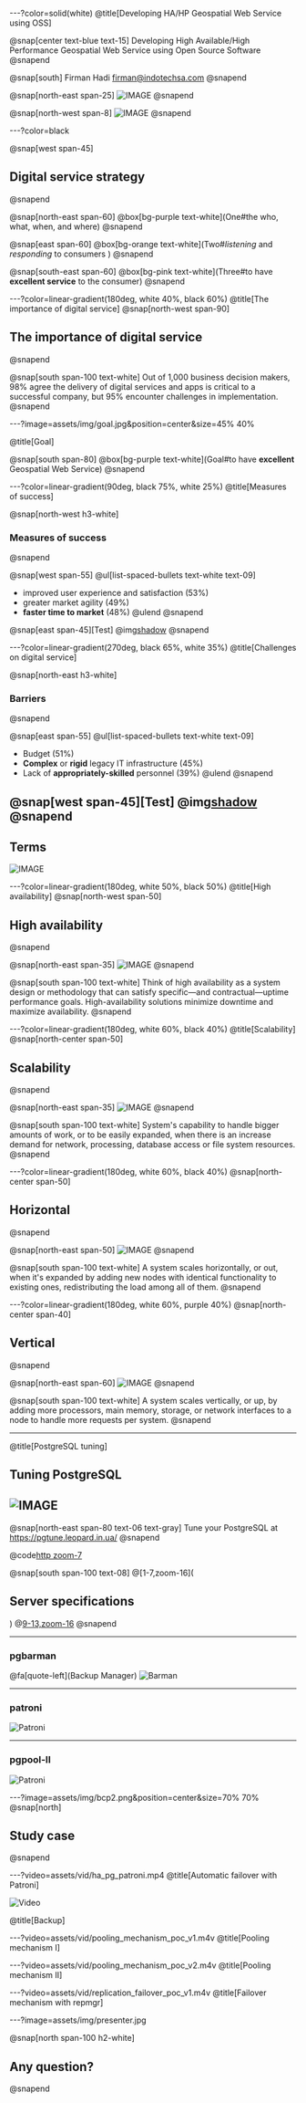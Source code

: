 ---?color=solid(white)
@title[Developing HA/HP Geospatial Web Service using OSS]

@snap[center text-blue text-15]
Developing High Available/High Performance Geospatial Web Service using Open Source Software
@snapend

@snap[south]
Firman Hadi
firman@indotechsa.com
@snapend

@snap[north-east span-25]
![IMAGE](assets/img/osgeo-id.png)
@snapend

@snap[north-west span-8]
![IMAGE](assets/img/logo-indotechsa.png)
@snapend

---?color=black

@snap[west span-45]
## Digital service strategy
@snapend

@snap[north-east span-60]
@box[bg-purple text-white](One#the who, what, when, and where)
@snapend

@snap[east span-60]
@box[bg-orange text-white](Two#*listening* and *responding* to consumers )
@snapend

@snap[south-east span-60]
@box[bg-pink text-white](Three#to have **excellent service** to the consumer)
@snapend



---?color=linear-gradient(180deg, white 40%, black 60%)
@title[The importance of digital service]
@snap[north-west span-90]
## The importance of digital service
@snapend

@snap[south span-100 text-white]
Out of 1,000 business decision makers, 98% agree the delivery of digital services and apps is critical to a successful company, but 95% encounter challenges in implementation.
@snapend



---?image=assets/img/goal.jpg&position=center&size=45% 40%

@title[Goal]

@snap[south span-80]
@box[bg-purple text-white](Goal#to have **excellent** Geospatial Web Service)
@snapend

---?color=linear-gradient(90deg, black 75%, white 25%)
@title[Measures of success]

@snap[north-west h3-white]
### Measures of success
@snapend

@snap[west span-55]
@ul[list-spaced-bullets text-white text-09]
- improved user experience and satisfaction (53%)
- greater market agility (49%)
- **faster time to market** (48%)
@ulend
@snapend

@snap[east span-45][Test]
@img[shadow](assets/img/goal.jpg)
@snapend




---?color=linear-gradient(270deg, black 65%, white 35%)
@title[Challenges on digital service]

@snap[north-east h3-white]
### Barriers
@snapend

@snap[east span-55]
@ul[list-spaced-bullets text-white text-09]
- Budget (51%)
- **Complex** or **rigid** legacy IT infrastructure (45%)
- Lack of **appropriately-skilled** personnel (39%)
@ulend
@snapend

@snap[west span-45][Test]
@img[shadow](assets/img/fence.jpg)
@snapend
---

## Terms

![IMAGE](assets/img/terminology.jpg)

---?color=linear-gradient(180deg, white 50%, black 50%)
@title[High availability]
@snap[north-west span-50]
## High availability
@snapend

@snap[north-east span-35]
![IMAGE](assets/img/avail.png)
@snapend

@snap[south span-100 text-white]
Think of high availability as a system design or methodology that can satisfy specific—and contractual—uptime performance goals. High-availability solutions minimize downtime and maximize availability.
@snapend



---?color=linear-gradient(180deg, white 60%, black 40%)
@title[Scalability]
@snap[north-center span-50]
## Scalability
@snapend

@snap[north-east span-35]
![IMAGE](assets/img/scalable.jpg)
@snapend

@snap[south span-100 text-white]
System's capability to handle bigger amounts of work, or to be easily expanded, when there is an increase demand for network, processing, database access or file system resources.
@snapend

---?color=linear-gradient(180deg, white 60%, black 40%)
@snap[north-center span-50]
## Horizontal
@snapend

@snap[north-east span-50]
![IMAGE](assets/img/horizontal.png)
@snapend

@snap[south span-100 text-white]
A system scales horizontally, or out, when it's expanded by adding new nodes with identical functionality to existing ones, redistributing the load among all of them.
@snapend

---?color=linear-gradient(180deg, white 60%, purple 40%)
@snap[north-center span-40]
## Vertical
@snapend

@snap[north-east span-60]
![IMAGE](assets/img/vertical.png)
@snapend

@snap[south span-100 text-white]
A system scales vertically, or up, by adding more processors, main memory, storage, or network interfaces to a node to handle more requests per system. 
@snapend

---



@title[PostgreSQL tuning]

## Tuning PostgreSQL

![IMAGE](assets/img/tune.png)
---

@snap[north-east span-80 text-06 text-gray]
Tune your PostgreSQL at https://pgtune.leopard.in.ua/
@snapend

@code[http zoom-7](assets/src/pgtune.http)

@snap[south span-100 text-08]
@[1-7,zoom-16](<h2>Server specifications</h2>)
@[9-13,zoom-16]()
@snapend




---
### pgbarman
@fa[quote-left](Backup Manager)
![Barman](assets/img/barman1.png)


---
### patroni
![Patroni](assets/img/patroni.jpg)


---
### pgpool-II
![Patroni](assets/img/pgpool.png)



---?image=assets/img/bcp2.png&position=center&size=70% 70%
@snap[north]
## Study case
@snapend

---?video=assets/vid/ha_pg_patroni.mp4
@title[Automatic failover with Patroni]

![Video](https://youtu.be/S8lZXFINZQk)

@title[Backup]


---?video=assets/vid/pooling_mechanism_poc_v1.m4v
@title[Pooling mechanism I]


---?video=assets/vid/pooling_mechanism_poc_v2.m4v
@title[Pooling mechanism II]


---?video=assets/vid/replication_failover_poc_v1.m4v
@title[Failover mechanism with repmgr]



---?image=assets/img/presenter.jpg

@snap[north span-100 h2-white]
## Any question?
@snapend
